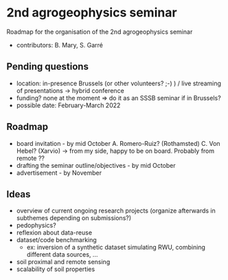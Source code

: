 # 2nd agrogeophysics seminar
Roadmap for the organisation of the 2nd agrogeophysics seminar


- contributors: B. Mary, S. Garré

## Pending questions 

- location: in-presence Brussels (or other volunteers? ;-) ) / live streaming of presentations -> hybrid conference
- funding? none at the moment => do it as an SSSB seminar if in Brussels?
- possible date: February-March 2022

## Roadmap 

- board invitation - by mid October
A. Romero-Ruiz? (Rothamsted)
C. Von Hebel? (Xarvio) -> from my side, happy to be on board. Probably from remote
??
- drafting the seminar outline/objectives - by mid October
- advertisement - by November



## Ideas 

- overview of current ongoing research projects (organize afterwards in subthemes depending on submissions?)
- pedophysics?
- reflexion about data-reuse
- dataset/code benchmarking
  - ex: inversion of a synthetic dataset simulating RWU, combining different data sources, ...
- soil proximal and remote sensing
- scalability of soil properties
